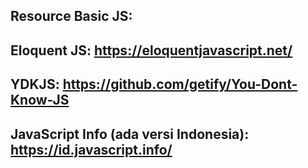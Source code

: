 ## Resource Basic JS:

## Eloquent JS: https://eloquentjavascript.net/
## YDKJS: https://github.com/getify/You-Dont-Know-JS
## JavaScript Info (ada versi Indonesia): https://id.javascript.info/